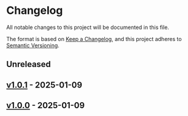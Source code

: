 # Changelog

All notable changes to this project will be documented in this file.

The format is based on [Keep a Changelog](https://keepachangelog.com/en/1.0.0/),
and this project adheres to [Semantic Versioning](https://semver.org/spec/v2.0.0.html).

## Unreleased

## [v1.0.1](https://github.com/alelom/python-recursiveimport/releases/tag/v1.0.1) - 2025-01-09

## [v1.0.0](https://github.com/alelom/python-recursiveimport/releases/tag/v1.0.0) - 2025-01-09
